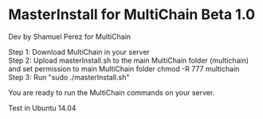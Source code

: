 # MasterInstall for MultiChain Beta 1.0
Dev by Shamuel Perez for MultiChain

Step 1: Download MultiChain in your server<br>
Step 2: Upload masterInstall.sh to the main MultiChain folder (multichain) and set permission to main MultiChain folder chmod -R 777 multichain<br>
Step 3: Run "sudo ./masterInstall.sh"<br>

You are ready to run the MultiChain commands on your server. <br>

Test in Ubuntu 14.04

